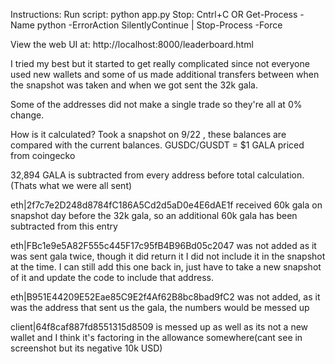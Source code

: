 Instructions: 
Run script: python app.py
Stop: Cntrl+C OR Get-Process -Name python -ErrorAction SilentlyContinue | Stop-Process -Force

View the web UI at: http://localhost:8000/leaderboard.html

I tried my best but it started to get really complicated since not everyone used new wallets and some of us made additional transfers between when the snapshot was taken and when we got sent the 32k gala.
 
Some of the addresses did not make a single trade so they're all at 0% change.

How is it calculated? Took a snapshot on 9/22 , these balances are compared with the current balances.
GUSDC/GUSDT = $1
GALA priced from coingecko

32,894 GALA is subtracted from every address before total calculation.(Thats what we were all sent)

eth|2f7c7e2D248d8784fC186A5Cd2d5aD0e4E6dAE1f received 60k gala on snapshot day before the 32k gala, so an additional 60k gala has been subtracted from this entry

eth|FBc1e9e5A82F555c445F17c95fB4B96Bd05c2047 was not added as it was sent gala twice, though it did return it I did not include it in the snapshot at the time. I can still add this one back in, just have to take a new snapshot of it and update the code to include that address.

eth|B951E44209E52Eae85C9E2f4Af62B8bc8bad9fC2 was not added, as it was the address that sent us the gala, the numbers would be messed up

client|64f8caf887fd8551315d8509 is messed up as well as its not a new wallet and I think it's factoring in the allowance somewhere(cant see in screenshot but its negative 10k USD)
